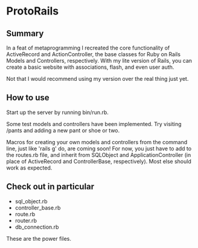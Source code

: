 # ProtoRails

## Summary

In a feat of metaprogramming I recreated the core functionality of ActiveRecord and ActionController, the base classes for Ruby on Rails Models and Controllers, respectively. With my lite version of Rails, you can create a basic website with associations, flash, and even user auth.

Not that I would recommend using my version over the real thing just yet.

## How to use

Start up the server by running bin/run.rb.

Some test models and controllers have been implemented. Try visiting /pants and adding a new pant or shoe or two.

Macros for creating your own models and controllers from the command line, just like 'rails g' do, are coming soon! For now, you just have to add to the routes.rb file, and inherit from SQLObject and ApplicationController (in place of ActiveRecord and ControllerBase, respectively). Most else should work as expected.

## Check out in particular

- sql_object.rb
- controller_base.rb
- route.rb
- router.rb
- db_connection.rb

These are the power files.
